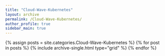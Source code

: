 ```yaml
---
title: "Cloud-Wave-Kubernetes"
layout: archive
permalink: /Cloud-Wave-Kubernetes/
author_profile: true
sidebar_main: true
---
```

{% assign posts = site.categories.Cloud-Wave-Kubernetes %}
{% for post in posts %} {% include archive-single.html type="grid" %} {% endfor %}